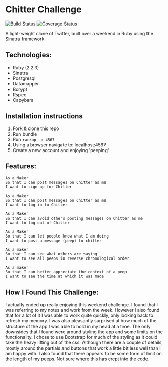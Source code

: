 Chitter Challenge
=================
[![Build Status](https://travis-ci.org/lukecartledge/chitter-challenge.svg?branch=master)](https://travis-ci.org/lukecartledge/chitter-challenge)
[![Coverage Status](https://coveralls.io/repos/github/lukecartledge/chitter-challenge/badge.svg?branch=master)](https://coveralls.io/github/lukecartledge/chitter-challenge?branch=master)

A light-weight clone of Twitter, built over a weekend in Ruby using the Sinatra framework

Technologies:
-------
* Ruby (2.2.3)
* Sinatra
* Postgresql
* Datamapper
* Bcrypt
* Rspec
* Capybara


Installation instructions
-------

1. Fork & clone this repo
2. Run bundle
3. Run `rackup -p 4567`
4. Using a browser navigate to: localhost:4567
5. Create a new account and enjoying 'peeping'

Features:
-------
```
As a Maker
So that I can post messages on Chitter as me
I want to sign up for Chitter

As a Maker
So that I can post messages on Chitter as me
I want to log in to Chitter

As a Maker
So that I can avoid others posting messages on Chitter as me
I want to log out of Chitter

As a Maker
So that I can let people know what I am doing  
I want to post a message (peep) to chitter

As a maker
So that I can see what others are saying  
I want to see all peeps in reverse chronological order

As a maker
So that I can better appreciate the context of a peep
I want to see the time at which it was made
```

How I Found This Challenge:
------
I actually ended up really enjoying this weekend challenge. I found that I was referring to my notes and work from the week. However I also found that for a lot of it I was able to work quite quickly, only looking back to refresh my memory. I was also pleasantly surprised at how much of the structure of the app I was able to hold in my head at a time.
The only downsides that I found were around styling the app and some limits on the functionality. I chose to use Bootstrap for much of the styling as it could take the heavy lifting out of the css. Although there are a couple of details, mostly around the partials and buttons that work a little bit less well than I am happy with. I also found that there appears to be some form of limit on the length of my peeps. Not sure where this has crept into the code.
